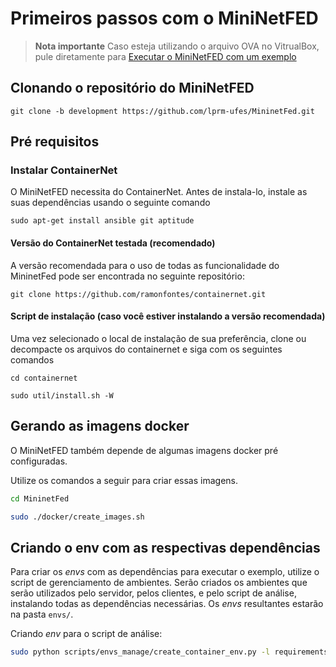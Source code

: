 # Primeiros passos com o MiniNetFED

> **Nota importante**
> Caso esteja utilizando o arquivo OVA no VitrualBox, pule diretamente para [Executar o MiniNetFED com um exemplo](#executar-o-mininetfed-com-um-exemplo)

## Clonando o repositório do MiniNetFED

```
git clone -b development https://github.com/lprm-ufes/MininetFed.git
```

## Pré requisitos

### Instalar ContainerNet

O MiniNetFED necessita do ContainerNet. Antes de instala-lo, instale as suas dependências usando o seguinte comando

```
sudo apt-get install ansible git aptitude
```

#### Versão do ContainerNet testada (recomendado)

A versão recomendada para o uso de todas as funcionalidade do MininetFed pode ser encontrada no seguinte repositório:

```
git clone https://github.com/ramonfontes/containernet.git
```

#### Script de instalação (caso você estiver instalando a versão recomendada)

Uma vez selecionado o local de instalação de sua preferência, clone ou decompacte os arquivos do containernet e siga com os seguintes comandos

```shell
cd containernet
```

```shell
sudo util/install.sh -W

```

## Gerando as imagens docker

O MiniNetFED também depende de algumas imagens docker pré configuradas.

Utilize os comandos a seguir para criar essas imagens.

```bash
cd MininetFed
```

```bash
sudo ./docker/create_images.sh
```

## Criando o env com as respectivas dependências

Para criar os _envs_ com as dependências para executar o exemplo, utilize o script de gerenciamento de ambientes. Serão criados os ambientes que serão utilizados pelo servidor, pelos clientes, e pelo script de análise, instalando todas as dependências necessárias. Os _envs_ resultantes estarão na pasta `envs/`.

Criando _env_ para o script de análise:

```bash
sudo python scripts/envs_manage/create_container_env.py -l requirements/local/analysis.requirements.txt -std
```
